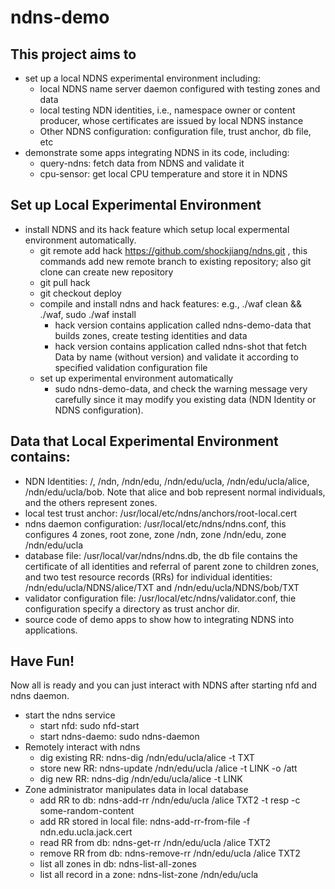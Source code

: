 ndns-demo
=========

This project aims to
---------------------
  - set up a local NDNS experimental environment including:
    - local NDNS name server daemon configured with testing zones and data
    - local testing NDN identities, i.e., namespace owner or content producer, whose certificates are issued by local NDNS instance
    - Other NDNS configuration: configuration file, trust anchor, db file, etc
  - demonstrate some apps integrating NDNS in its code, including:
    - query-ndns: fetch data from NDNS and validate it
    - cpu-sensor: get local CPU temperature and store it in NDNS


Set up Local Experimental Environment
--------------------------------------------------
- install NDNS and its hack feature which setup local expermental environment automatically.
    - git remote add hack https://github.com/shockjiang/ndns.git , this commands add new remote branch to existing repository; also git clone can create new repository
    - git pull hack
    - git checkout deploy
  - compile and install ndns and hack features: e.g., ./waf clean && ./waf, sudo ./waf install
    - hack version contains application called ndns-demo-data that builds zones, create testing identities and data
    - hack version contains application called ndns-shot that fetch Data by name (without version) and validate it according to specified validation configuration file
  - set up experimental environment automatically
    - sudo ndns-demo-data, and check the warning message very carefully since it may modify you existing data (NDN Identity or NDNS configuration).

Data that Local Experimental Environment contains:
----------------------------------------
  - NDN Identities: /, /ndn, /ndn/edu, /ndn/edu/ucla, /ndn/edu/ucla/alice, /ndn/edu/ucla/bob. Note that alice and bob represent normal individuals, and the others represent zones.
  - local test trust anchor: /usr/local/etc/ndns/anchors/root-local.cert
  - ndns daemon configuration: /usr/local/etc/ndns/ndns.conf, this configures 4 zones, root zone, zone /ndn, zone /ndn/edu, zone /ndn/edu/ucla
  - database file: /usr/local/var/ndns/ndns.db, the db file contains the certificate of all identities and referral of parent zone to children zones, and two test resource records (RRs) for individual identities: /ndn/edu/ucla/NDNS/alice/TXT and /ndn/edu/ucla/NDNS/bob/TXT
  - validator configuration file: /usr/local/etc/ndns/validator.conf, thie configuration specify a directory as trust anchor dir.
  - source code of demo apps to show how to integrating NDNS into applications.


Have Fun!
------------------------------------------
Now all is ready and you can just interact with NDNS after starting nfd and ndns daemon.
- start the ndns service
  - start nfd: sudo nfd-start
  - start ndns-daemo: sudo ndns-daemon
- Remotely interact with ndns
  - dig existing RR: ndns-dig /ndn/edu/ucla/alice -t TXT
  - store new RR: ndns-update /ndn/edu/ucla /alice -t LINK -o /att
  - dig new RR: ndns-dig /ndn/edu/ucla/alice -t LINK
- Zone administrator manipulates data in local database
  - add RR to db: ndns-add-rr /ndn/edu/ucla /alice TXT2 -t resp -c some-random-content
  - add RR stored in local file: ndns-add-rr-from-file -f ndn.edu.ucla.jack.cert
  - read RR from db: ndns-get-rr /ndn/edu/ucla /alice TXT2
  - remove RR from db: ndns-remove-rr /ndn/edu/ucla  /alice TXT2
  - list all zones in db: ndns-list-all-zones
  - list all record in a zone: ndns-list-zone /ndn/edu/ucla
